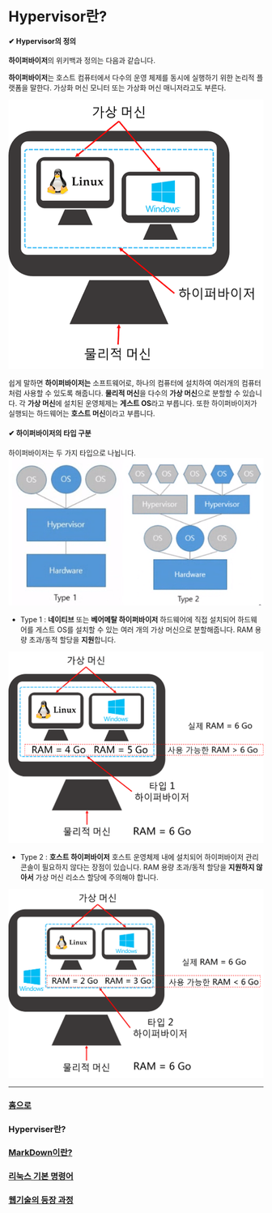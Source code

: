 # Hypervisor란?
   

#### ✔ Hypervisor의 정의

**하이퍼바이저**의 위키백과 정의는 다음과 같습니다.

**하이퍼바이저**는 호스트 컴퓨터에서 다수의 운영 체제를 동시에 실행하기 위한 논리적 플랫폼을 말한다. 가상화 머신 모니터 또는 가상화 머신 매니저라고도 부른다.
   

![하이퍼바이저](images/hypervisor.png "하이퍼바이저")

쉽게 말하면 **하이퍼바이저는** 소프트웨어로, 하나의 컴퓨터에 설치하여 여러개의 컴퓨터처럼 사용할 수 있도록 해줍니다. 
**물리적 머신**을 다수의 **가상 머신**으로 분할할 수 있습니다. 각 **가상 머신**에 설치된 운영체제는 **게스트 OS**라고 부릅니다. 또한 하이퍼바이저가 실행되는 하드웨어는 **호스트 머신**이라고 부릅니다.

#### ✔ 하이퍼바이저의 타입 구분

하이퍼바이저는 두 가지 타입으로 나뉩니다.
![하이퍼바이저 타입 구분](images/hypervisor%20type.png "하이퍼바이저 타입 구분")

- Type 1
: **네이티브** 또는 **베어메탈 하이퍼바이저**
하드웨어에 직접 설치되어 하드웨어를 게스트 OS를 설치할 수 있는 여러 개의 가상 머신으로 분할해줍니다.
RAM 용량 초과/동적 할당을 **지원**합니다.

![하이퍼바이저 타입1](images/hypervisor%20type1.png "하이퍼바이저 타입 1")
   

- Type 2
: **호스트 하이퍼바이저**
호스트 운영체제 내에 설치되어 하이퍼바이저 관리 콘솔이 필요하지 않다는 장점이 있습니다.
RAM 용량 초과/동적 할당을 **지원하지 않아서** 가상 머신 리소스 할당에 주의해야 합니다.

![하이퍼바이저 타입2](images/hypervisor%20type2.png "하이퍼바이저 타입 2")

----------------------------------------

### [홈으로](README.md)

### Hyperviser란?

### [MarkDown이란?](MARKDOWN.md)

### [리눅스 기본 명령어](LINUX_COMMAND.md)

### [웹기술의 등장 과정](WEB_TECH.md)